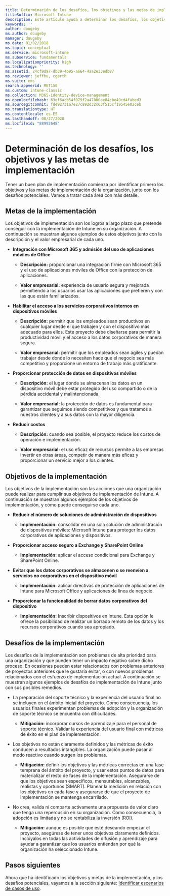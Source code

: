 ```yaml
---
title: Determinación de los desafíos, los objetivos y las metas de implementación
titleSuffix: Microsoft Intune
description: Este artículo ayuda a determinar los desafíos, los objetivos y las metas para una implementación solo en la nube de Microsoft Intune.
keywords: ''
author: dougeby
ms.author: dougeby
manager: dougeby
ms.date: 01/02/2018
ms.topic: conceptual
ms.service: microsoft-intune
ms.subservice: fundamentals
ms.localizationpriority: high
ms.technology: ''
ms.assetid: 24cf9d97-db39-4b95-a664-4aa2e33edb87
ms.reviewer: jeffbu, cgerth
ms.suite: ems
search.appverid: MET150
ms.custom: intune-classic
ms.collection: M365-identity-device-management
ms.openlocfilehash: 63ef6acb54f079f2a47800ae84cbe49cd4fabed3
ms.sourcegitcommit: fde92731a7e27c892d32c63f515cf19545e02ceb
ms.translationtype: HT
ms.contentlocale: es-ES
ms.lasthandoff: 08/27/2020
ms.locfileid: "88992648"
---
```

# <a name="determine-deployment-goals-objectives-and-challenges"></a>Determinación de los desafíos, los objetivos y las metas de implementación

Tener un buen plan de implementación comienza por identificar primero los objetivos y las metas de implementación de la organización, junto con los desafíos potenciales. Vamos a tratar cada área con más detalle.

## <a name="deployment-goals"></a>Metas de la implementación

Los objetivos de implementación son los logros a largo plazo que pretende conseguir con la implementación de Intune en su organización. A continuación se muestran algunos ejemplos de estos objetivos junto con la descripción y el valor empresarial de cada uno.

- **Integración con Microsoft 365 y admisión del uso de aplicaciones móviles de Office**

  - **Descripción:** proporcionar una integración firme con Microsoft 365 y el uso de aplicaciones móviles de Office con la protección de aplicaciones.

  - **Valor empresarial:** experiencia de usuario segura y mejorada permitiendo a los usuarios usar las aplicaciones que prefieren y con las que están familiarizados.

- **Habilitar el acceso a los servicios corporativos internos en dispositivos móviles**

  - **Descripción:** permitir que los empleados sean productivos en cualquier lugar desde el que trabajen y con el dispositivo más adecuado para ellos. Este proyecto debe diseñarse para permitir la productividad móvil y el acceso a los datos corporativos de manera segura.

  - **Valor empresarial:** permitir que los empleados sean ágiles y puedan trabajar desde donde lo necesiten hace que el negocio sea más competitivo y proporcione un entorno de trabajo más gratificante.

- **Proporcionar protección de datos en dispositivos móviles**

  - **Descripción:** el lugar donde se almacenan los datos en un dispositivo móvil debe estar protegido del uso compartido o de la pérdida accidental y malintencionada.

  - **Valor empresarial:** la protección de datos es fundamental para garantizar que seguimos siendo competitivos y que tratamos a nuestros clientes y a sus datos con la mayor diligencia.

- **Reducir costos**

  - **Descripción:** cuando sea posible, el proyecto reduce los costos de operación e implementación.

  - **Valor empresarial:** el uso eficaz de recursos permite a las empresas invertir en otras áreas, competir de manera más eficaz y proporcionar un servicio mejor a los clientes.

## <a name="deployment-objectives"></a>Objetivos de la implementación

Los objetivos de la implementación son las acciones que una organización puede realizar para cumplir sus objetivos de implementación de Intune. A continuación se muestran algunos ejemplos de los objetivos de implementación, y cómo puede conseguirse cada uno.

- **Reducir el número de soluciones de administración de dispositivos**

  - **Implementación:** consolidar en una sola solución de administración de dispositivos móviles: Microsoft Intune para proteger los datos corporativos de aplicaciones y dispositivos.

- **Proporcionar acceso seguro a Exchange y SharePoint Online**

  - **Implementación:** aplicar el acceso condicional para Exchange y SharePoint Online.

- **Evitar que los datos corporativos se almacenen o se reenvíen a servicios no corporativos en el dispositivo móvil**

  - **Implementación:** aplicar directivas de protección de aplicaciones de Intune para Microsoft Office y aplicaciones de línea de negocio.

- **Proporcionar la funcionalidad de borrar datos corporativos del dispositivo**

  - **Implementación:** Inscribir dispositivos en Intune. Esta opción le ofrece la posibilidad de realizar un borrado remoto de los datos y los recursos corporativos cuando sea apropiado.

## <a name="deployment-challenges"></a>Desafíos de la implementación

Los desafíos de la implementación son problemas de alta prioridad para una organización y que pueden tener un impacto negativo sobre dicho proceso. En ocasiones pueden estar relacionados con problemas anteriores de proyectos anteriores que le gustaría evitar, o con nuevos problemas relacionados con el esfuerzo de implementación actual. A continuación se muestran algunos ejemplos de desafíos de implementación de Intune junto con sus posibles remedios.

- La preparación del soporte técnico y la experiencia del usuario final no se incluyen en el ámbito inicial del proyecto. Como consecuencia, los usuarios finales experimentan problemas de adopción y la organización de soporte técnico se encuentra con dificultades.

  - **Mitigación:** incorporar cursos de aprendizaje para el personal de soporte técnico. Validar la experiencia del usuario final con métricas de éxito en el plan de implementación.

- Los objetivos no están claramente definidos y las métricas de éxito conducen a resultados intangibles. La organización puede pasar al modo reactivo cuando surgen los problemas.

  - **Mitigación:** definir los objetivos y las métricas correctas en una fase temprana del ámbito del proyecto, y usar estos puntos de datos para materializar el resto de fases de la implementación. Asegurarse de que los objetivos sean específicos, mensurables, alcanzables, realistas y oportunos (SMART). Planear la medición en relación con los objetivos en cada fase y asegurarse de que el proyecto de implementación se mantenga encarrilado.

- No crea, valida ni comparte activamente una propuesta de valor claro que tenga una repercusión en su organización. Como consecuencia, la adopción es limitada y no se rentabiliza la inversión (ROI).

  - **Mitigación:** aunque es posible que esté deseando empezar el proyecto, asegúrese de tener unos objetivos claramente definidos. Inclúyalos en todas las actividades de difusión y aprendizaje para ayudar a garantizar que los usuarios entiendan por qué la organización ha seleccionado Intune.

## <a name="next-steps"></a>Pasos siguientes

Ahora que ha identificado los objetivos y metas de la implementación, y los desafíos potenciales, vayamos a la sección siguiente: [Identificar escenarios de casos de uso](planning-guide-scenarios.md).
